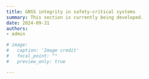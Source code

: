 ```yaml
---
title: GNSS integrity in safety-critical systems
summary: This section is currently being developed.
date: 2024-09-31
authors: 
- admin

# image:
#   caption: 'Image credit'
#   focal_point: ""
#   preview_only: true

---
```

<span style="font-size:80%">


